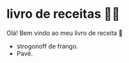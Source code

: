 # livro de receitas :man_cook:



Olá! Bem vindo ao meu livro de receita :wave:

- strogonoff de frango.
- Pavê.
